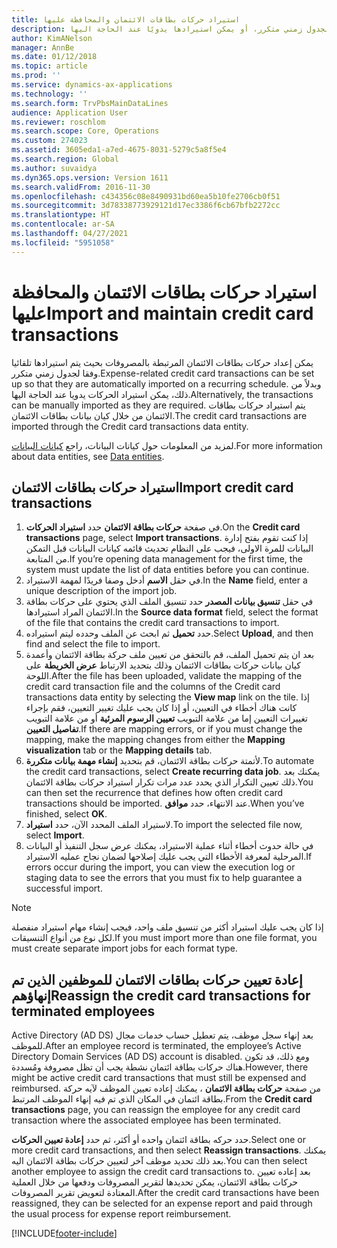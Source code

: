 ```yaml
---
title: استيراد حركات بطاقات الائتمان والمحافظة عليها
description: يوضح هذا الموضوع كيفية استيراد حركات بطاقات الائتمان مرتبطة بالمصروفات وصيانتها. يمكن إعداد هذه الحركات بحيث يتم استيرادها تلقائيًا وفقا لجدول زمني متكرر، أو يمكن استيرادها يدويًا عند الحاجة اليها.
author: KimANelson
manager: AnnBe
ms.date: 01/12/2018
ms.topic: article
ms.prod: ''
ms.service: dynamics-ax-applications
ms.technology: ''
ms.search.form: TrvPbsMainDataLines
audience: Application User
ms.reviewer: roschlom
ms.search.scope: Core, Operations
ms.custom: 274023
ms.assetid: 3605eda1-a7ed-4675-8031-5279c5a8f5e4
ms.search.region: Global
ms.author: suvaidya
ms.dyn365.ops.version: Version 1611
ms.search.validFrom: 2016-11-30
ms.openlocfilehash: c434356c08e8490931bd60ea5b10fe2706cb0f51
ms.sourcegitcommit: 3d78338773929121d17ec3386f6cb67bfb2272cc
ms.translationtype: HT
ms.contentlocale: ar-SA
ms.lasthandoff: 04/27/2021
ms.locfileid: "5951058"
---
```

# <a name="import-and-maintain-credit-card-transactions"></a><span data-ttu-id="ebe3a-104">استيراد حركات بطاقات الائتمان والمحافظة عليها</span><span class="sxs-lookup"><span data-stu-id="ebe3a-104">Import and maintain credit card transactions</span></span>

<span data-ttu-id="ebe3a-105">يمكن إعداد حركات بطاقات الائتمان المرتبطة بالمصروفات بحيث يتم استيرادها تلقائيا وفقا لجدول زمني متكرر.</span><span class="sxs-lookup"><span data-stu-id="ebe3a-105">Expense-related credit card transactions can be set up so that they are automatically imported on a recurring schedule.</span></span> <span data-ttu-id="ebe3a-106">وبدلاً من ذلك، يمكن استيراد الحركات يدويا عند الحاجة اليها.</span><span class="sxs-lookup"><span data-stu-id="ebe3a-106">Alternatively, the transactions can be manually imported as they are required.</span></span> <span data-ttu-id="ebe3a-107">يتم استيراد حركات بطاقات الائتمان من خلال كيان بيانات بطاقات الائتمان.</span><span class="sxs-lookup"><span data-stu-id="ebe3a-107">The credit card transactions are imported through the Credit card transactions data entity.</span></span>

<span data-ttu-id="ebe3a-108">لمزيد من المعلومات حول كيانات البيانات، راجع [كيانات البيانات](/dynamics365/fin-ops-core/dev-itpro/data-entities/data-entities).</span><span class="sxs-lookup"><span data-stu-id="ebe3a-108">For more information about data entities, see [Data entities](/dynamics365/fin-ops-core/dev-itpro/data-entities/data-entities).</span></span>

## <a name="import-credit-card-transactions"></a><span data-ttu-id="ebe3a-109">استيراد حركات بطاقات الائتمان</span><span class="sxs-lookup"><span data-stu-id="ebe3a-109">Import credit card transactions</span></span>

1. <span data-ttu-id="ebe3a-110">في صفحة **حركات بطاقة الائتمان** حدد **استيراد الحركات**.</span><span class="sxs-lookup"><span data-stu-id="ebe3a-110">On the **Credit card transactions** page, select **Import transactions**.</span></span> <span data-ttu-id="ebe3a-111">إذا كنت تقوم بفتح إدارة البيانات للمرة الاولى، فيجب على النظام تحديث قائمه كيانات البيانات قبل التمكن من المتابعة.</span><span class="sxs-lookup"><span data-stu-id="ebe3a-111">If you’re opening data management for the first time, the system must update the list of data entities before you can continue.</span></span>
2. <span data-ttu-id="ebe3a-112">في حقل **الاسم** أدخل وصفا فريدًا لمهمة الاستيراد.</span><span class="sxs-lookup"><span data-stu-id="ebe3a-112">In the **Name** field, enter a unique description of the import job.</span></span>
3. <span data-ttu-id="ebe3a-113">في حقل **تنسيق بيانات المصدر** حدد تنسيق الملف الذي يحتوي على حركات بطاقة الائتمان المراد استيرادها.</span><span class="sxs-lookup"><span data-stu-id="ebe3a-113">In the **Source data format** field, select the format of the file that contains the credit card transactions to import.</span></span>
4. <span data-ttu-id="ebe3a-114">حدد **تحميل** ثم ابحث عن الملف وحدده ليتم استيراده.</span><span class="sxs-lookup"><span data-stu-id="ebe3a-114">Select **Upload**, and then find and select the file to import.</span></span>
5. <span data-ttu-id="ebe3a-115">بعد ان يتم تحميل الملف، قم بالتحقق من تعيين ملف حركة بطاقة الائتمان وأعمدة كيان بيانات حركات بطاقات الائتمان وذلك بتحديد الارتباط **عرض الخريطة** على اللوحة.</span><span class="sxs-lookup"><span data-stu-id="ebe3a-115">After the file has been uploaded, validate the mapping of the credit card transaction file and the columns of the Credit card transactions data entity by selecting the **View map** link on the tile.</span></span> <span data-ttu-id="ebe3a-116">إذا كانت هناك أخطاء في التعيين، أو إذا كان يجب عليك تغيير التعيين، فقم بإجراء تغييرات التعيين إما من علامة التبويب **تعيين الرسوم المرئية** أو من علامة التبويب **تفاصيل التعيين**.</span><span class="sxs-lookup"><span data-stu-id="ebe3a-116">If there are mapping errors, or if you must change the mapping, make the mapping changes from either the **Mapping visualization** tab or the **Mapping details** tab.</span></span>
6. <span data-ttu-id="ebe3a-117">لأتمتة حركات بطاقة الائتمان، قم بتحديد **إنشاء مهمة بيانات متكررة**.</span><span class="sxs-lookup"><span data-stu-id="ebe3a-117">To automate the credit card transactions, select **Create recurring data job**.</span></span> <span data-ttu-id="ebe3a-118">يمكنك بعد ذلك تعيين التكرار الذي يحدد عدد مرات تكرار استيراد حركات بطاقة الائتمان.</span><span class="sxs-lookup"><span data-stu-id="ebe3a-118">You can then set the recurrence that defines how often credit card transactions should be imported.</span></span> <span data-ttu-id="ebe3a-119">عند الانتهاء، حدد **موافق**.</span><span class="sxs-lookup"><span data-stu-id="ebe3a-119">When you’ve finished, select **OK**.</span></span>
7. <span data-ttu-id="ebe3a-120">لاستيراد الملف المحدد الآن، حدد **استيراد**.</span><span class="sxs-lookup"><span data-stu-id="ebe3a-120">To import the selected file now, select **Import**.</span></span>
8. <span data-ttu-id="ebe3a-121">في حالة حدوث أخطاء أثناء عملية الاستيراد، يمكنك عرض سجل التنفيذ أو البيانات المرحلية لمعرفة الأخطاء التي يجب عليك إصلاحها لضمان نجاح عمليه الاستيراد.</span><span class="sxs-lookup"><span data-stu-id="ebe3a-121">If errors occur during the import, you can view the execution log or staging data to see the errors that you must fix to help guarantee a successful import.</span></span>

> [!NOTE]
> <span data-ttu-id="ebe3a-122">إذا كان يجب عليك استيراد أكثر من تنسيق ملف واحد، فيجب إنشاء مهام استيراد منفصلة لكل نوع من أنواع التنسيقات.</span><span class="sxs-lookup"><span data-stu-id="ebe3a-122">If you must import more than one file format, you must create separate import jobs for each format type.</span></span>

## <a name="reassign-the-credit-card-transactions-for-terminated-employees"></a><span data-ttu-id="ebe3a-123">إعادة تعيين حركات بطاقات الائتمان للموظفين الذين تم إنهاؤهم</span><span class="sxs-lookup"><span data-stu-id="ebe3a-123">Reassign the credit card transactions for terminated employees</span></span>

<span data-ttu-id="ebe3a-124">بعد إنهاء سجل موظف، يتم تعطيل حساب ‏‫خدمات مجال Active Directory (AD DS)‬ للموظف.</span><span class="sxs-lookup"><span data-stu-id="ebe3a-124">After an employee record is terminated, the employee’s Active Directory Domain Services (AD DS) account is disabled.</span></span> <span data-ttu-id="ebe3a-125">ومع ذلك، قد تكون هناك حركات بطاقة ائتمان نشطة يجب أن تظل مصروفة ومُسددة.</span><span class="sxs-lookup"><span data-stu-id="ebe3a-125">However, there might be active credit card transactions that must still be expensed and reimbursed.</span></span> <span data-ttu-id="ebe3a-126">من صفحة **حركات بطاقة الائتمان** ، يمكنك إعاده تعيين الموظف لآيه حركة بطاقة ائتمان في المكان الذي تم فيه إنهاء الموظف المرتبط.</span><span class="sxs-lookup"><span data-stu-id="ebe3a-126">From the **Credit card transactions** page, you can reassign the employee for any credit card transaction where the associated employee has been terminated.</span></span>

<span data-ttu-id="ebe3a-127">حدد حركه بطاقة ائتمان واحده أو أكثر، ثم حدد **إعادة تعيين الحركات**.</span><span class="sxs-lookup"><span data-stu-id="ebe3a-127">Select one or more credit card transactions, and then select **Reassign transactions**.</span></span> <span data-ttu-id="ebe3a-128">يمكنك بعد ذلك تحديد موظف آخر لتعيين حركات بطاقة الائتمان اليه.</span><span class="sxs-lookup"><span data-stu-id="ebe3a-128">You can then select another employee to assign the credit card transactions to.</span></span> <span data-ttu-id="ebe3a-129">بعد إعاده تعيين حركات بطاقة الائتمان، يمكن تحديدها لتقرير المصروفات ودفعها من خلال العملية المعتادة لتعويض تقرير المصروفات.</span><span class="sxs-lookup"><span data-stu-id="ebe3a-129">After the credit card transactions have been reassigned, they can be selected for an expense report and paid through the usual process for expense report reimbursement.</span></span>


[!INCLUDE[footer-include](../includes/footer-banner.md)]